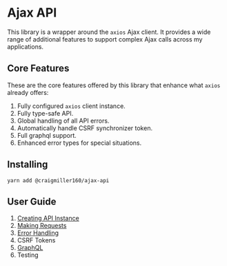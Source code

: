 # Ajax API

This library is a wrapper around the `axios` Ajax client. It provides a wide range of additional features to support complex Ajax calls across my applications.

## Core Features

These are the core features offered by this library that enhance what `axios` already offers:

1. Fully configured `axios` client instance.
1. Fully type-safe API.
1. Global handling of all API errors.
1. Automatically handle CSRF synchronizer token.
1. Full graphql support.
1. Enhanced error types for special situations.

## Installing

```
yarn add @craigmiller160/ajax-api
```

## User Guide

<ol>
    <li>
        <a href="./docs/creatingApiInstance.md">Creating API Instance</a>
    </li>
    <li>
        <a href="./docs/makingRequests.md">Making Requests</a>
    </li>
    <li>
        <a href="./docs/errorHandling.md">Error Handling</a>
    </li>
    <li>
        <a>CSRF Tokens</a>    
    </li>
    <li>
        <a href="./docs/graphql.md">GraphQL</a>
    </li>
    <li>
        <a>Testing</a>
    </li>
</ol>
